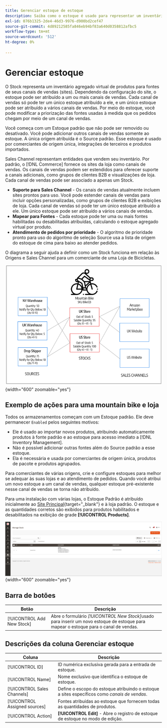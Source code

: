 ```yaml
---
title: Gerenciar estoque de estoque
description: Saiba como o estoque é usado para representar um inventário agregado virtual de produtos para fontes de seus canais de vendas.
exl-id: 076b1325-2de4-46d3-9976-d900bd2cef47
source-git-commit: 4d89212585fa846eb94bf83a640d0358812afbc5
workflow-type: tm+mt
source-wordcount: '512'
ht-degree: 0%

---
```


# Gerenciar estoque

O Stock representa um inventário agregado virtual de produtos para fontes de seus canais de vendas (sites). Dependendo da configuração do site, o estoque pode ser atribuído a um ou mais canais de vendas. Cada canal de vendas só pode ter um único estoque atribuído a ele, e um único estoque pode ser atribuído a vários canais de vendas. Por meio do estoque, você pode modificar a priorização das fontes usadas à medida que os pedidos chegam por meio de um canal de vendas.

Você começa com um Estoque padrão que não pode ser removido ou desativado. Você pode adicionar outros canais de vendas somente ao estoque. A única origem atribuída é o Source padrão. Esse estoque é usado por comerciantes de origem única, integrações de terceiros e produtos importados.

Sales Channel representam entidades que vendem seu inventário. Por padrão, o [!DNL Commerce] fornece os sites da loja como canais de vendas. Os canais de vendas podem ser estendidos para oferecer suporte a canais adicionais, como grupos de clientes B2B e visualizações de loja. Cada canal de vendas pode ser associado a apenas um Stock.

- **Suporte para Sales Channel** - Os canais de vendas atualmente incluem sites prontos para uso. Você pode estender canais de vendas para incluir opções personalizadas, como grupos de clientes B2B e exibições de loja. Cada canal de vendas só pode ter um único estoque atribuído a ele. Um único estoque pode ser atribuído a vários canais de vendas.
- **Mapear para Fontes** - Cada estoque pode ter uma ou mais fontes habilitadas ou desabilitadas atribuídas, calculando o estoque agregado virtual por produto.
- **Atendimento de pedidos por prioridade** - O algoritmo de prioridade pronto para uso do algoritmo de seleção Source usa a lista de origem do estoque de cima para baixo ao atender pedidos.

O diagrama a seguir ajuda a definir como um Stock funciona em relação às Origens e Sales Channel para um comerciante de uma Loja de Bicicletas.

![Diagrama para exemplo de ações para um armazenamento](assets/diagram-stock.png){width="600" zoomable="yes"}

## Exemplo de ações para uma mountain bike e loja

Todos os armazenamentos começam com um Estoque padrão. Ele deve permanecer `Enabled` pelos seguintes motivos:

- Ele é usado ao importar novos produtos, atribuindo automaticamente produtos à fonte padrão e ao estoque para acesso imediato a [!DNL Inventory Management].
- Não é possível adicionar outras fontes além do Source padrão a esse estoque.
- Ela é necessária e usada por comerciantes de origem única, produtos de pacote e produtos agrupados.

Para comerciantes de várias origens, crie e configure estoques para melhor se adequar às suas lojas e ao atendimento de pedidos. Quando você atribui um novo estoque a um canal de vendas, qualquer estoque pré-existente nesse canal de vendas se torna não atribuído.

Para uma instalação com várias lojas, o Estoque Padrão é atribuído inicialmente ao [Site Principal](../stores-purchase/stores.md#add-websites){target="_blank"} e à loja padrão. O estoque e as quantidades corretos são exibidos para produtos habilitados e desabilitados na exibição de grade **[!UICONTROL Products]**.

![Gerenciar Estoque](assets/inventory-stock.png){width="600" zoomable="yes"}

## Barra de botões

| Botão | Descrição |
|--|--|
| [!UICONTROL Add New Stock] | Abre o formulário _[!UICONTROL New Stock]_&#x200B;usado para inserir um novo estoque de estoque para mapear o estoque para o canal de vendas. |

## Descrições da coluna Gerenciar estoque

| Coluna | Descrição |
|--|--|
| [!UICONTROL ID] | ID numérica exclusiva gerada para a entrada de estoque. |
| [!UICONTROL Name] | Nome exclusivo que identifica o estoque de estoque. |
| [!UICONTROL Sales Channels] | Define o escopo do estoque atribuindo o estoque a sites específicos como _canais de vendas_. |
| [!UICONTROL Assigned sources] | Fontes atribuídas ao estoque que fornecem todas as quantidades de produtos. |
| [!UICONTROL Action] | **[!UICONTROL Edit]** - Abre o registro de estoque de estoque no modo de edição. |
